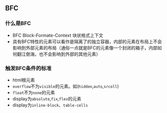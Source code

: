 ## BFC

### 什么是BFC
* BFC Block-Formate-Context 块状格式上下文
* 具有BFC特性的元素可以看作是隔离了的独立容器，内部的元素在布局上不会影响到外部元素的布局（通俗一点就是BFC的元素像一个封闭的箱子，内部如何翻江倒海，也不会影响到外部的其他元素）

### 触发BFC条件的标准
* html根元素
* `overflow`不为`visible`的元素。如(`hidden`,`auto`,`srcoll`)
* `float`不为`none`的元素
* display为`absolute`,`fix`,`flex`的元素
* display为`inline-block`、`table-cells`

